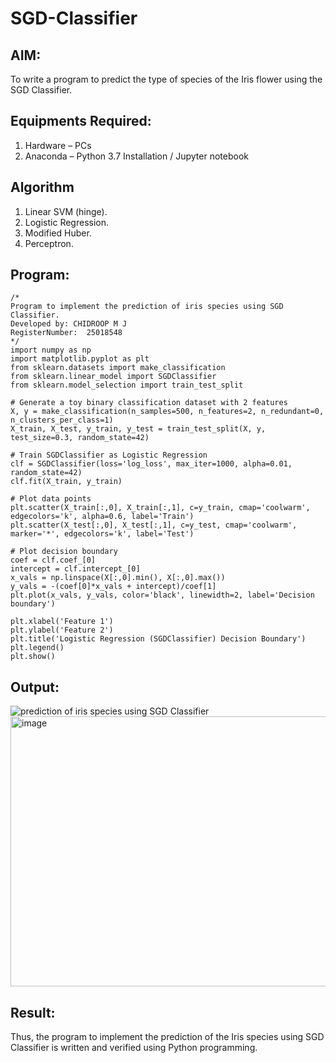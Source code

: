 # SGD-Classifier
## AIM:
To write a program to predict the type of species of the Iris flower using the SGD Classifier.

## Equipments Required:
1. Hardware – PCs
2. Anaconda – Python 3.7 Installation / Jupyter notebook

## Algorithm
1. Linear SVM (hinge).
2. Logistic Regression.
3. Modified Huber.
4. Perceptron.

## Program:
```
/*
Program to implement the prediction of iris species using SGD Classifier.
Developed by: CHIDROOP M J
RegisterNumber:  25018548
*/
import numpy as np
import matplotlib.pyplot as plt
from sklearn.datasets import make_classification
from sklearn.linear_model import SGDClassifier
from sklearn.model_selection import train_test_split

# Generate a toy binary classification dataset with 2 features
X, y = make_classification(n_samples=500, n_features=2, n_redundant=0, n_clusters_per_class=1)
X_train, X_test, y_train, y_test = train_test_split(X, y, test_size=0.3, random_state=42)

# Train SGDClassifier as Logistic Regression
clf = SGDClassifier(loss='log_loss', max_iter=1000, alpha=0.01, random_state=42)
clf.fit(X_train, y_train)

# Plot data points
plt.scatter(X_train[:,0], X_train[:,1], c=y_train, cmap='coolwarm', edgecolors='k', alpha=0.6, label='Train')
plt.scatter(X_test[:,0], X_test[:,1], c=y_test, cmap='coolwarm', marker='*', edgecolors='k', label='Test')

# Plot decision boundary
coef = clf.coef_[0]
intercept = clf.intercept_[0]
x_vals = np.linspace(X[:,0].min(), X[:,0].max())
y_vals = -(coef[0]*x_vals + intercept)/coef[1]
plt.plot(x_vals, y_vals, color='black', linewidth=2, label='Decision boundary')

plt.xlabel('Feature 1')
plt.ylabel('Feature 2')
plt.title('Logistic Regression (SGDClassifier) Decision Boundary')
plt.legend()
plt.show()
```

## Output:
![prediction of iris species using SGD Classifier](sam.png)
<img width="617" height="432" alt="image" src="https://github.com/user-attachments/assets/1e239c2c-7566-43ef-8cfd-c0710f16d749" />



## Result:
Thus, the program to implement the prediction of the Iris species using SGD Classifier is written and verified using Python programming.
